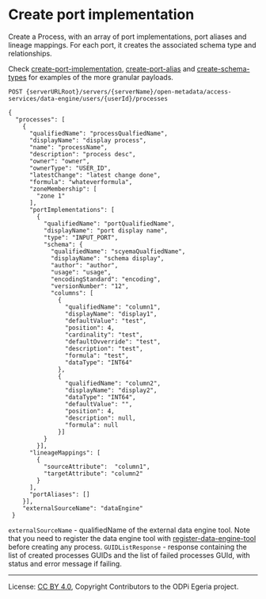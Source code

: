 <!-- SPDX-License-Identifier: CC-BY-4.0 -->
<!-- Copyright Contributors to the ODPi Egeria project. -->

# Create port implementation

Create a Process, with an array of port implementations, port aliases and lineage mappings.
For each port, it creates the associated schema type and relationships.

Check [create-port-implementation](create-port-implementation.md), [create-port-alias](create-port-alias.md) 
and [create-schema-types](create-schema-type.md) for examples of the more granular payloads.

```
POST {serverURLRoot}/servers/{serverName}/open-metadata/access-services/data-engine/users/{userId}/processes

{
  "processes": [
    {
      "qualifiedName": "processQualfiedName",
      "displayName": "display process",
      "name": "processName",
      "description": "process desc",
      "owner": "owner",
      "ownerType": "USER_ID",
      "latestChange": "latest change done",
      "formula": "whateverformula",
      "zoneMembership": [
        "zone 1"
      ],
      "portImplementations": [
        {
          "qualifiedName": "portQualifiedName",
          "displayName": "port display name",
          "type": "INPUT_PORT",
          "schema": {
            "qualifiedName": "scyemaQualfiedName",
            "displayName": "schema display",
            "author": "author",
            "usage": "usage",
            "encodingStandard": "encoding",
            "versionNumber": "12",
            "columns": [
              {
                "qualifiedName": "column1",
                "displayName": "display1",
                "defaultValue": "test",
                "position": 4,
                "cardinality": "test",
                "defaultOvverride": "test",
                "description": "test",
                "formula": "test",
                "dataType": "INT64"
              },
              {
                "qualifiedName": "column2",
                "displayName": "display2",
                "dataType": "INT64",
                "defaultValue": "",
                "position": 4,
                "description": null,
                "formula": null
              }]
          }
        }],
      "lineageMappings": [
        {
          "sourceAttribute":  "column1",
          "targetAttribute": "column2"
        }
      ],
      "portAliases": []
    }],
    "externalSourceName": "dataEngine"
 }
```

`externalSourceName` - qualifiedName of the external data engine tool.
 Note that you need to register the data engine tool with [register-data-engine-tool](register-data-engine-tool.md) 
 before creating any process.
`GUIDListResponse` - response containing the list of created processes GUIDs and
the list of failed processes GUId, with status and error message if failing.


----
License: [CC BY 4.0](https://creativecommons.org/licenses/by/4.0/),
Copyright Contributors to the ODPi Egeria project.








